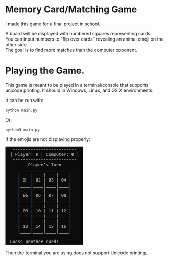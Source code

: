 # Memory Card/Matching Game
I made this game for a final project in school.

A board will be displayed with numbered squares representing cards.\
You can input numbers to “flip over cards” revealing an animal emoji on the other side.\
The goal is to find more matches than the computer opponent.

# Playing the Game.
This game is meant to be played in a terminal/console that supports unicode printing. It should in Windows, Linux, and OS X environments.

It can be run with:
```
python main.py
```
Or:
```
python3 main.py
```

If the emojis are not displaying properly:

![](https://raw.githubusercontent.com/dhiggins19/memory-game/main/assets/unicode_error.PNG)

Then the terminal you are using does not support Unicode printing.